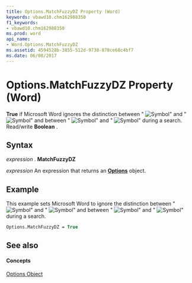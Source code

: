 ```yaml
---
title: Options.MatchFuzzyDZ Property (Word)
keywords: vbawd10.chm162988350
f1_keywords:
- vbawd10.chm162988350
ms.prod: word
api_name:
- Word.Options.MatchFuzzyDZ
ms.assetid: 4594528b-3855-512d-9738-878ce68c4bf7
ms.date: 06/08/2017
---
```



# Options.MatchFuzzyDZ Property (Word)

 **True** if Microsoft Word ignores the distinction between "
![Symbol](images/fe274_ZA06051753.gif)" and "
![Symbol](images/fe275_ZA06051754.gif)" and between "
![Symbol](images/fe276_ZA06051755.gif)" and "
![Symbol](images/fe277_ZA06051756.gif)" during a search. Read/write **Boolean** .


## Syntax

 _expression_ . **MatchFuzzyDZ**

 _expression_ An expression that returns an **[Options](options-object-word.md)** object.


## Example

This example sets Microsoft Word to ignore the distinction between "
![Symbol](images/fe274_ZA06051753.gif)" and "
![Symbol](images/fe275_ZA06051754.gif)" and between "
![Symbol](images/fe276_ZA06051755.gif)" and "
![Symbol](images/fe277_ZA06051756.gif)" during a search.


```vb
Options.MatchFuzzyDZ = True
```


## See also


#### Concepts


[Options Object](options-object-word.md)

